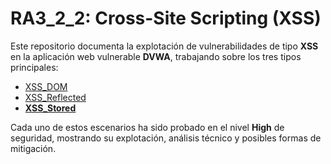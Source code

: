 # RA3_2_2: Cross-Site Scripting (XSS)

Este repositorio documenta la explotación de vulnerabilidades de tipo **XSS** en la aplicación web vulnerable **DVWA**, trabajando sobre los tres tipos principales:

* [XSS_DOM](XSS_DOM)
* [XSS_Reflected](XSS_Reflected)
* **[XSS_Stored](XSS_Stored)**

Cada uno de estos escenarios ha sido probado en el nivel **High** de seguridad, mostrando su explotación, análisis técnico y posibles formas de mitigación.
